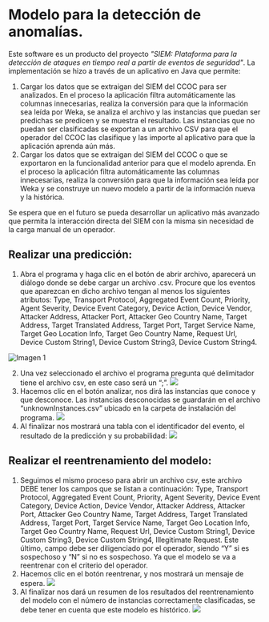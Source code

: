 # Modelo para la detección de anomalías. 

Este software es un producto del proyecto *"SIEM: Plataforma para la detección de ataques en tiempo real a partir de eventos de seguridad"*. La implementación se hizo a través de un aplicativo en Java que permite:

1. Cargar los datos que se extraigan del SIEM del CCOC para ser analizados. En el proceso la aplicación filtra automáticamente las columnas innecesarias, realiza la conversión para que la información sea leída por Weka, se analiza el archivo y las instancias que puedan ser predichas se predicen y se muestra el resultado. Las instancias que no puedan ser clasificadas se exportan a un archivo CSV para que el operador del CCOC las clasifique y las importe al aplicativo para que la aplicación aprenda aún más.
2. Cargar los datos que se extraigan del SIEM del CCOC o que se exportaron en la funcionalidad anterior para que el modelo aprenda. En el proceso la aplicación filtra automáticamente las columnas innecesarias, realiza la conversión para que la información sea leída por Weka y se construye un nuevo modelo a partir de la información nueva y la histórica.

Se espera que en el futuro se pueda desarrollar un aplicativo más avanzado que permita la interacción directa del SIEM con la misma sin necesidad de la carga manual de un operador.

## Realizar una predicción: 
1. Abra el programa y haga clic en el botón de abrir archivo, aparecerá un diálogo donde se debe cargar un archivo .csv. Procure que los eventos que aparezcan en dicho archivo tengan al menos los siguientes atributos: Type, Transport Protocol, Aggregated Event Count, Priority, Agent Severity, Device Event Category, Device Action, Device Vendor, Attacker Address, Attacker Port, Attacker Geo Country Name, Target Address, Target Translated Address, Target Port, Target Service Name, Target Geo Location Info, Target Geo Country Name, Request Url, Device Custom String1, Device Custom String3, Device Custom String4. 

![Imagen 1](http://i68.tinypic.com/2f04t43.png)

2. Una vez seleccionado el archivo el programa pregunta qué delimitador tiene el archivo csv, en este caso será un “;”. 
![](http://i64.tinypic.com/33w5s0i.png)
3. Hacemos clic en el botón analizar, nos dirá las instancias que conoce y que desconoce. Las instancias desconocidas se guardarán en el archivo “unknownInstances.csv” ubicado en la carpeta de instalación del programa. 
![](http://i63.tinypic.com/f3b9sj.png)
4. Al finalizar nos mostrará una tabla con el identificador del evento, el resultado de la predicción y su probabilidad: 
![](http://i68.tinypic.com/14n1glh.jpg)
## Realizar el reentrenamiento del modelo:
1. Seguimos el mismo proceso para abrir un archivo csv, este archivo DEBE tener los campos que se listan a continuación:  Type, Transport Protocol, Aggregated Event Count, Priority, Agent Severity, Device Event Category, Device Action, Device Vendor, Attacker Address, Attacker Port, Attacker Geo Country Name, Target Address, Target Translated Address, Target Port, Target Service Name, Target Geo Location Info, Target Geo Country Name, Request Url, Device Custom String1, Device Custom String3, Device Custom String4, Illegitimate Request. Este último, campo debe ser diligenciado por el operador, siendo “Y” si es sospechoso y “N” si no es sospechoso. Ya que el modelo se va a reentrenar con el criterio del operador.
2. Hacemos clic en el botón reentrenar, y nos mostrará un mensaje de espera. 
![](http://i65.tinypic.com/124f1qw.png)
3. Al finalizar nos dará un resumen de los resultados del reentrenamiento del modelo con el número de instancias correctamente clasificadas, se debe tener en cuenta que este modelo es histórico.
![](http://i64.tinypic.com/2lbcapw.jpg)

